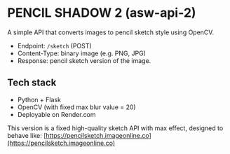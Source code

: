 # PENCIL SHADOW 2 (asw-api-2)

A simple API that converts images to pencil sketch style using OpenCV.

- Endpoint: `/sketch` (POST)
- Content-Type: binary image (e.g. PNG, JPG)
- Response: pencil sketch version of the image.

## Tech stack
- Python + Flask
- OpenCV (with fixed max blur value = 20)
- Deployable on Render.com

This version is a fixed high-quality sketch API with max effect, designed to behave like: [https://pencilsketch.imageonline.co](https://pencilsketch.imageonline.co)